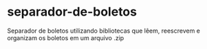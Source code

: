 # separador-de-boletos
Separador de boletos utilizando bibliotecas que lêem, reescrevem e organizam os boletos em um arquivo .zip
